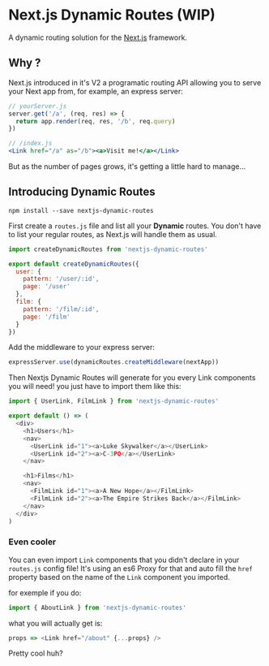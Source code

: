 # Next.js Dynamic Routes (WIP)

A dynamic routing solution for the [Next.js](https://github.com/zeit/next.js)
framework.

## Why ?

Next.js introduced in it's V2 a programatic routing API allowing you to serve your
Next app from, for example, an express server:

```js
// yourServer.js
server.get('/a', (req, res) => {
  return app.render(req, res, '/b', req.query)
})
```
```jsx
// /index.js
<Link href="/a" as="/b"><a>Visit me!</a></Link>
```

But as the number of pages grows, it's getting a little hard to manage...

## Introducing Dynamic Routes

```
npm install --save nextjs-dynamic-routes
```

First create a `routes.js` file and list all your **Dynamic** routes.
You don't have to list your regular routes, as Next.js will handle them as usual.

```js
import createDynamicRoutes from 'nextjs-dynamic-routes'

export default createDynamicRoutes({
  user: {
    pattern: '/user/:id',
    page: '/user'
  },
  film: {
    pattern: '/film/:id',
    page: '/film'
  }
})
```

Add the middleware to your express server:
```js
expressServer.use(dynamicRoutes.createMiddleware(nextApp))
```

Then Nextjs Dynamic Routes will generate for you every Link components you will
need! you just have to import them like this:

```js
import { UserLink, FilmLink } from 'nextjs-dynamic-routes'

export default () => (
  <div>
    <h1>Users</h1>
    <nav>
      <UserLink id="1"><a>Luke Skywalker</a></UserLink>
      <UserLink id="2"><a>C-3PO</a></UserLink>
    </nav>

    <h1>Films</h1>
    <nav>
      <FilmLink id="1"><a>A New Hope</a></FilmLink>
      <FilmLink id="2"><a>The Empire Strikes Back</a></FilmLink>
    </nav>
  </div>
)
```

### Even cooler

You can even import `Link` components that you didn't declare in your `routes.js`
config file! It's using an es6 Proxy for that and auto fill the `href` property
based on the name of the `Link` component you imported.

for exemple if you do:
```js
import { AboutLink } from 'nextjs-dynamic-routes'
```
what you will actually get is:
```js
props => <Link href="/about" {...props} />
```
Pretty cool huh?
